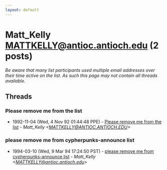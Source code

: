 ```yaml
---
layout: default
---
```


# Matt_Kelly <MATTKELLY@antioc.antioch.edu> (2 posts)

_Be aware that many list participants used multiple email addresses over their time active on the list. As such this page may not contain all threads available._

## Threads

### Please remove me from the list
+ 1992-11-04 (Wed, 4 Nov 92 01:44:48 PPE) - [Please remove me from the list](/archive/1992/11/7d81aa980b3e4a0e6376be97e23e0734aa73a990cb372979771b21cc85fa7215) - _Matt_Kelly \<MATTKELLY@ANTIOC.ANTIOCH.EDU\>_

### please remove me from cypherpunks-announce list
+ 1994-03-10 (Wed, 9 Mar 94 17:24:50 PST) - [please remove me from cypherpunks-announce list](/archive/1994/03/0e7f57d511216cae301656aaf04131b1c0b73d1fcefa9dc41dbb7f3dffd81551) - _Matt_Kelly \<MATTKELLY@antioc.antioch.edu\>_

